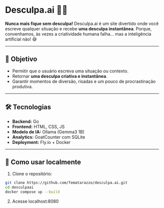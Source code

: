 # Desculpa.ai 🤖💨

**Nunca mais fique sem desculpa!**
Desculpa.ai é um site divertido onde você escreve qualquer situação e recebe **uma desculpa instantânea**. Porque, convenhamos, às vezes a criatividade humana falha… mas a inteligência artificial não! 😅

---

## 🎯 Objetivo

- Permitir que o usuário escreva uma situação ou contexto.
- Retornar **uma desculpa criativa e instantânea**.
- Garantir momentos de diversão, risadas e um pouco de procrastinação produtiva.

---

## 🛠️ Tecnologias

- **Backend:** Go
- **Frontend:** HTML, CSS, JS
- **Modelo de IA:** Ollama (Gemma3 1B)
- **Analytics:** GoatCounter com SQLite
- **Deployment:** Fly.io + Docker

---

## 🚀 Como usar localmente

1. Clone o repositório:

```bash
git clone https://github.com/fematarazzo/desculpa.ai.git
cd desculpaai
docker compose up --build
```

2. Acesse localhost:8080
